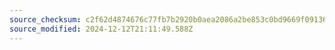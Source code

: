 ```yaml
---
source_checksum: c2f62d4874676c77fb7b2920b0aea2086a2be853c0bd9669f091363b4279f154
source_modified: 2024-12-12T21:11:49.588Z
---
```


